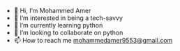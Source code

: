 - 👋 Hi, I’m Mohammed Amer
- 👀 I’m interested in being a tech-savvy 
- 🌱 I’m currently learning python 
- 💞️ I’m looking to collaborate on python 
- 📫 How to reach me mohammedamer9553@gmail.com

<!---
Amsrule/Amsrule is a ✨ special ✨ repository because its `README.md` (this file) appears on your GitHub profile.
You can click the Preview link to take a look at your changes.
--->

